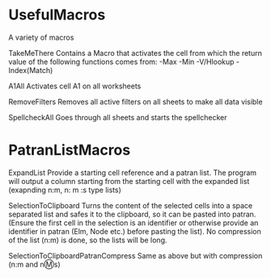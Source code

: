 # UsefulMacros
A variety of macros

TakeMeThere
Contains a Macro that activates the cell from which the return value of the following functions comes from:
 -Max
 -Min
 -V/Hlookup
 -Index(Match)
 
 A1All
 Activates cell A1 on all worksheets
 
 RemoveFilters
 Removes all active filters on all sheets to make all data visible
 
 SpellcheckAll
 Goes through all sheets and starts the spellchecker

# PatranListMacros

ExpandList
Provide a starting cell reference and a patran list.
The program will output a column starting from the starting cell with the expanded list (exapnding n:m, n: m :s type lists)

SelectionToClipboard
Turns the content of the selected cells into a space separated list and safes it to the clipboard, so it can be pasted into patran.
(Ensure the first cell in the selection is an identifier or otherwise provide an identifier in patran (Elm, Node etc.) before pasting the list). No compression of the list (n:m) is done, so the lists will be long.

SelectionToClipboardPatranCompress
Same as above but with compression (n:m and n:m:s)
